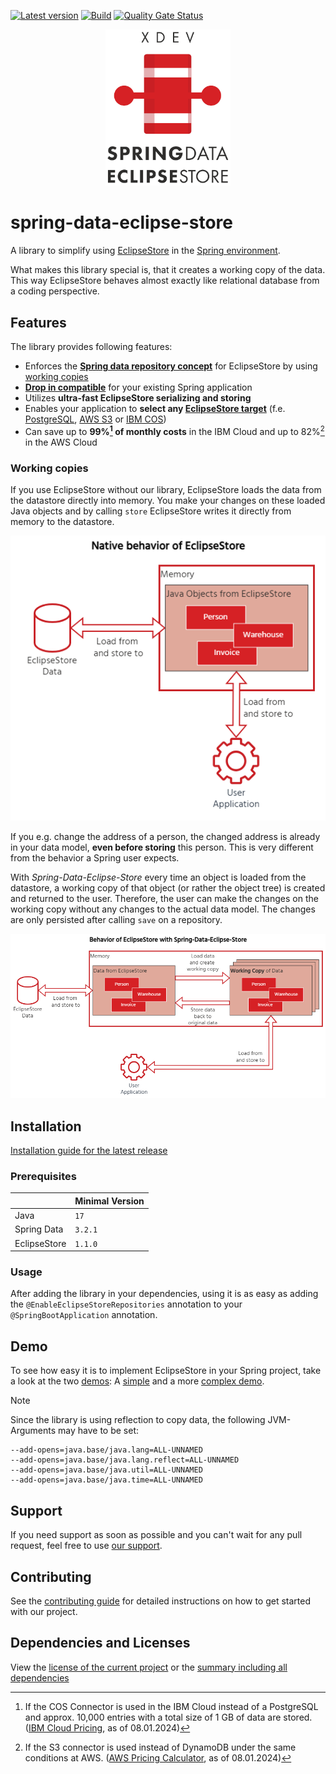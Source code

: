 [![Latest version](https://img.shields.io/maven-central/v/software.xdev/spring-data-eclipse-store?logo=apache%20maven)](https://mvnrepository.com/artifact/software.xdev/spring-data-eclipse-store)
[![Build](https://img.shields.io/github/actions/workflow/status/xdev-software/spring-data-eclipse-store/checkBuild.yml?branch=develop)](https://github.com/xdev-software/spring-data-eclipse-store/actions/workflows/checkBuild.yml?query=branch%3Adevelop)
[![Quality Gate Status](https://sonarcloud.io/api/project_badges/measure?project=xdev-software_spring-data-eclipse-store&metric=alert_status)](https://sonarcloud.io/dashboard?id=xdev-software_spring-data-eclipse-store)

<div align="center">
    <img src="assets/Logo.png" width="200" alt="XDEV Spring-Data Eclipse-Store Logo">
</div>

# spring-data-eclipse-store

A library to simplify using [EclipseStore](https://eclipsestore.io/) in the [Spring environment](https://spring.io/projects/spring-data/).

What makes this library special is, that it creates a working copy of the data.
This way EclipseStore behaves almost exactly like relational database from a coding perspective.

## Features

The library provides following features:

* Enforces the
  **[Spring data repository concept](https://docs.spring.io/spring-data/jpa/reference/repositories/core-concepts.html)**
  for EclipseStore by using [working copies](#working-copies)
* **[Drop in compatible](#usage)** for your existing Spring application
* Utilizes **ultra-fast EclipseStore serializing and storing**
* Enables your application to **select
  any [EclipseStore target](https://docs.eclipsestore.io/manual/storage/storage-targets/index.html)** (f.e.
  [PostgreSQL](https://docs.eclipsestore.io/manual/storage/storage-targets/sql-databases/postgresql.html),
  [AWS S3](https://docs.eclipsestore.io/manual/storage/storage-targets/blob-stores/aws-s3.html) or
  [IBM COS](https://github.com/xdev-software/eclipse-store-afs-ibm-cos))
* Can save up to **99%[^1] of monthly costs** in the IBM Cloud and up to 82%[^2] in the AWS Cloud

[^1]:If the COS Connector is used in the IBM Cloud instead of a PostgreSQL and approx. 10,000 entries with a total size
of 1
GB of data are stored. ([IBM Cloud Pricing](https://cloud.ibm.com/estimator/estimates), as of 08.01.2024)

[^2]: If the S3 connector is used instead of DynamoDB under the same conditions at
AWS. ([AWS Pricing Calculator](https://calculator.aws/#/estimate?id=ab85cddf77f0d1aa0457111ed82785dfb836b1d8), as of
08.01.2024)

### Working copies

If you use EclipseStore without our library, EclipseStore loads the data from the datastore directly into memory. You make your changes on these loaded Java objects and by calling ``store`` EclipseStore writes it directly from memory to the datastore.

![Native behavior of EclipseStore](assets/WorkingCopy_1.png)

If you e.g. change the address of a person, the changed address is already in your data model, **even before storing** this person.
This is very different from the behavior a Spring user expects.

With *Spring-Data-Eclipse-Store* every time an object is loaded from the datastore, a working copy of that object (or rather the object tree) is created and returned to the user. Therefore, the user can make the changes on the working copy without any changes to the actual data model. The changes are only persisted after calling ``save`` on a repository.

![Behavior of EclipseStore with Spring-Data-Eclipse-Store](assets/WorkingCopy_2.png)

## Installation
[Installation guide for the latest release](https://github.com/xdev-software/spring-data-eclipse-store/releases/latest#Installation)

### Prerequisites

|              | Minimal Version   |
|--------------|-----------|
| Java         | ``17``    |
| Spring Data  | ``3.2.1`` |
| EclipseStore | ``1.1.0`` |

### Usage

After adding the library in your dependencies, using it is as easy as adding the ``@EnableEclipseStoreRepositories`` annotation to your ``@SpringBootApplication`` annotation.

## Demo

To see how easy it is to implement EclipseStore in your Spring project, take a look at the two
[demos](./spring-data-eclipse-store-demo):
A [simple](./spring-data-eclipse-store-demo/src/main/java/software/xdev/spring/data/eclipse/store/demo/simple)
and a
more [complex demo](./spring-data-eclipse-store-demo/src/main/java/software/xdev/spring/data/eclipse/store/demo/complex).

> [!NOTE]  
> Since the library is using reflection to copy data, the following JVM-Arguments may have to be set:
> ```
> --add-opens=java.base/java.lang=ALL-UNNAMED
> --add-opens=java.base/java.lang.reflect=ALL-UNNAMED
> --add-opens=java.base/java.util=ALL-UNNAMED
> --add-opens=java.base/java.time=ALL-UNNAMED 
> ```


## Support
If you need support as soon as possible and you can't wait for any pull request, feel free to use [our support](https://xdev.software/en/services/support).

## Contributing
See the [contributing guide](./CONTRIBUTING.md) for detailed instructions on how to get started with our project.

## Dependencies and Licenses
View the [license of the current project](LICENSE) or the [summary including all dependencies](https://xdev-software.github.io/spring-data-eclipse-store/dependencies/)

